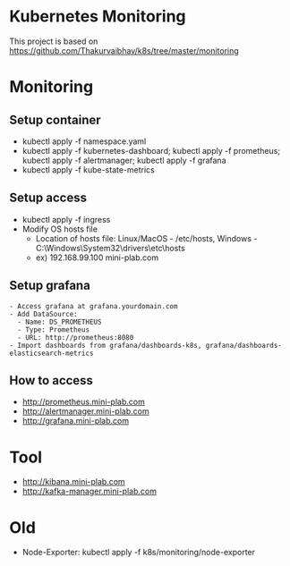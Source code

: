 # Kubernetes Monitoring
This project is based on https://github.com/Thakurvaibhav/k8s/tree/master/monitoring

# Monitoring
## Setup container
- kubectl apply -f namespace.yaml
- kubectl apply -f kubernetes-dashboard; kubectl apply -f prometheus; kubectl apply -f alertmanager; kubectl apply -f grafana
- kubectl apply -f kube-state-metrics
 	
## Setup access
- kubectl apply -f ingress
- Modify OS hosts file
  - Location of hosts file: Linux/MacOS - /etc/hosts, Windows - C:\Windows\System32\drivers\etc\hosts
  - ex) 192.168.99.100 mini-plab.com

## Setup grafana
    - Access grafana at grafana.yourdomain.com
    - Add DataSource: 
 	  - Name: DS_PROMETHEUS
 	  - Type: Prometheus 
 	  - URL: http://prometheus:8080 
 	- Import dashboards from grafana/dashboards-k8s, grafana/dashboards-elasticsearch-metrics

## How to access
- http://prometheus.mini-plab.com
- http://alertmanager.mini-plab.com
- http://grafana.mini-plab.com

# Tool
- http://kibana.mini-plab.com
- http://kafka-manager.mini-plab.com

# Old
- Node-Exporter: kubectl apply -f k8s/monitoring/node-exporter

